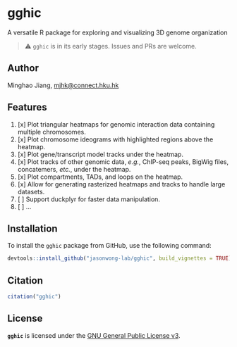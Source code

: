 # gghic

A versatile R package for exploring and visualizing 3D genome organization

> :warning: `gghic` is in its early stages. Issues and PRs are welcome.

## Author

Minghao Jiang, <mjhk@connect.hku.hk>

## Features

1. [x] Plot triangular heatmaps for genomic interaction data containing multiple chromosomes.
2. [x] Plot chromosome ideograms with highlighted regions above the heatmap.
3. [x] Plot gene/transcript model tracks under the heatmap.
4. [x] Plot tracks of other genomic data, *e.g.*, ChIP-seq peaks, BigWig files, concatemers, *etc.*, under the heatmap.
5. [x] Plot compartments, TADs, and loops on the heatmap.
6. [x] Allow for generating rasterized heatmaps and tracks to handle large datasets.
7. [ ] Support duckplyr for faster data manipulation.
8. [ ] ...

## Installation

To install the `gghic` package from GitHub, use the following command:

```r
devtools::install_github("jasonwong-lab/gghic", build_vignettes = TRUE)
```

## Citation

```r
citation("gghic")
```

## License

**`gghic`** is licensed under the [GNU General Public License v3](LICENSE.md).
